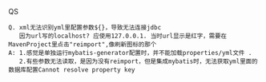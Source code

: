 QS

    Q. xml无法识别yml里配置参数${}，导致无法连接jdbc
       因为url写的localhost? 应使用127.0.0.1. 当时url显示是红字，需要在MavenProject里点击"reimport",像刷新图标的那个
    A: 1.感觉是单独运行mybatis-generator配置时，并不能加载properties/yml文件 .
       2.有些参数无法读取，是因为没有reimport，但是集成mybatis时，无法获取yml里面的数据库配置Cannot resolve property key
        
      
 
